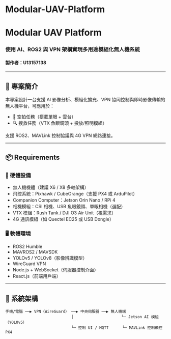 # Modular-UAV-Platform
# Modular UAV Platform
### 使用 AI、ROS2 與 VPN 架構實現多用途模組化無人機系統  
#### 製作者：U13157138

---

## 📌 專案簡介

本專案設計一台支援 AI 影像分析、模組化擴充、VPN 協同控制與即時影像傳輸的無人機平台，可應用於：
- 📸 空拍任務（搭載單眼 + 雲台）
- 🔍 搜救任務（VTX 魚眼鏡頭 + 投放/照明模組）

支援 ROS2、MAVLink 控制協議與 4G VPN 網路連接。

---

## 📦 Requirements

### 🔧 硬體設備
- 無人機機體（建議 X6 / X8 多軸架構）
- 飛控系統：Pixhawk / CubeOrange（支援 PX4 或 ArduPilot）
- Companion Computer：Jetson Orin Nano / RPi 4
- 相機模組：CSI 相機、USB 魚眼鏡頭、單眼相機（選配）
- VTX 模組：Rush Tank / DJI O3 Air Unit（視需求）
- 4G 通訊模組（如 Quectel EC25 或 USB Dongle）

### 🖥 軟體環境
- ROS2 Humble
- MAVROS2 / MAVSDK
- YOLOv5 / YOLOv8（影像辨識模型）
- WireGuard VPN
- Node.js + WebSocket（伺服器控制介面）
- React.js（前端用戶端）

---

## 🧱 系統架構

```plaintext
手機/電腦 ──▶ VPN（WireGuard） ──▶ 中央伺服器 ──▶ 無人機端
                             │                     └─ Jetson AI 模組（YOLOv5）
                             └─ 控制 UI / MQTT      └─ MAVLink 控制飛控 PX4
